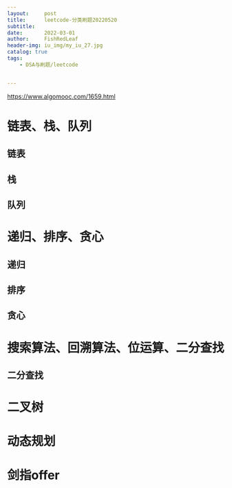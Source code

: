 ```yaml
---
layout:     post
title:      leetcode-分类刷题20220520
subtitle:   
date:       2022-03-01
author:     FishRedLeaf
header-img: iu_img/my_iu_27.jpg
catalog: true
tags:
    - DSA与刷题/leetcode


---
```


https://www.algomooc.com/1659.html



# 链表、栈、队列

## 链表

## 栈

## 队列



# 递归、排序、贪心

## 递归

## 排序

## 贪心



# 搜索算法、回溯算法、位运算、二分查找

## 二分查找



# 二叉树

# 动态规划

# 剑指offer
